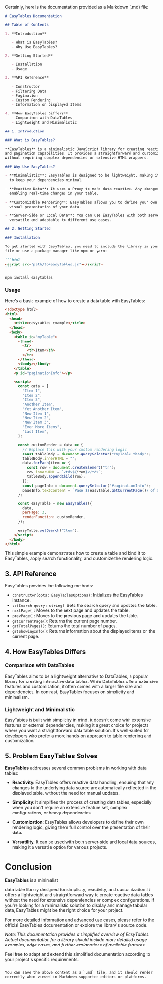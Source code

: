 Certainly, here is the documentation provided as a Markdown (.md) file:

````markdown
# EasyTables Documentation

## Table of Contents

1. **Introduction**

   - What is EasyTables?
   - Why Use EasyTables?

2. **Getting Started**

   - Installation
   - Usage

3. **API Reference**

   - Constructor
   - Filtering Data
   - Pagination
   - Custom Rendering
   - Information on Displayed Items

4. **How EasyTables Differs**
   - Comparison with DataTables
   - Lightweight and Minimalistic

## 1. Introduction

### What is EasyTables?

**EasyTables** is a minimalistic JavaScript library for creating reactive data tables with built-in sorting, searching,
and pagination capabilities. It provides a straightforward and customizable way to manage and display tabular data
without requiring complex dependencies or extensive HTML wrappers.

### Why Use EasyTables?

- **Minimalistic**: EasyTables is designed to be lightweight, making it an excellent choice for projects where you want
  to keep your dependencies minimal.

- **Reactive Data**: It uses a Proxy to make data reactive. Any changes to your data source trigger automatic updates,
  enabling real-time changes in your table.

- **Customizable Rendering**: EasyTables allows you to define your own rendering logic, giving you full control over the
  visual presentation of your data.

- **Server-Side or Local Data**: You can use EasyTables with both server-side and local data sources, making it
  versatile and adaptable to different use cases.

## 2. Getting Started

### Installation

To get started with EasyTables, you need to include the library in your project. You can either download the JavaScript
file or use a package manager like npm or yarn:

```html
<script src="path/to/easytables.js"></script>
```
````

```bash
npm install easytables
```

### Usage

Here's a basic example of how to create a data table with EasyTables:

```html
<!doctype html>
<html>
  <head>
    <title>EasyTables Example</title>
  </head>
  <body>
    <table id="myTable">
      <thead>
        <tr>
          <th>Item</th>
        </tr>
      </thead>
      <tbody></tbody>
    </table>
    <p id="paginationInfo"></p>

    <script>
      const data = [
        "Item 1",
        "Item 2",
        "Item 3",
        "Another Item",
        "Yet Another Item",
        "New Item 1",
        "New Item 2",
        "New Item 3",
        "Even More Items",
        "Last Item",
      ];

      const customRender = data => {
        // Replace this with your custom rendering logic
        const tableBody = document.querySelector("#myTable tbody");
        tableBody.innerHTML = "";
        data.forEach(item => {
          const row = document.createElement("tr");
          row.innerHTML = `<td>${item}</td>`;
          tableBody.appendChild(row);
        });
        const pageInfo = document.querySelector("#paginationInfo");
        pageInfo.textContent = `Page ${easyTable.getCurrentPage()} of ${easyTable.getTotalPages()}`;
      };

      const easyTable = new EasyTables({
        data,
        perPage: 3,
        renderFunction: customRender,
      });

      easyTable.setSearch("Item");
    </script>
  </body>
</html>
```

This simple example demonstrates how to create a table and bind it to EasyTables, apply search functionality, and
customize the rendering logic.

## 3. API Reference

EasyTables provides the following methods:

- `constructor(opts: EasyTablesOptions)`: Initializes the EasyTables instance.
- `setSearch(query: string)`: Sets the search query and updates the table.
- `nextPage()`: Moves to the next page and updates the table.
- `prevPage()`: Moves to the previous page and updates the table.
- `getCurrentPage()`: Returns the current page number.
- `getTotalPages()`: Returns the total number of pages.
- `getShowingInfo()`: Returns information about the displayed items on the current page.

## 4. How EasyTables Differs

### Comparison with DataTables

EasyTables aims to be a lightweight alternative to DataTables, a popular library for creating interactive data tables.
While DataTables offers extensive features and customization, it often comes with a larger file size and dependencies.
In contrast, EasyTables focuses on simplicity and minimalism.

### Lightweight and Minimalistic

EasyTables is built with simplicity in mind. It doesn't come with extensive features or external dependencies, making it
a great choice for projects where you want a straightforward data table solution. It's well-suited for developers who
prefer a more hands-on approach to table rendering and customization.

## 5. Problem EasyTables Solves

**EasyTables** addresses several common problems in working with data tables:

- **Reactivity**: EasyTables offers reactive data handling, ensuring that any changes to the underlying data source are
  automatically reflected in the displayed table, without the need for manual updates.

- **Simplicity**: It simplifies the process of creating data tables, especially when you don't require an extensive
  feature set, complex configurations, or heavy dependencies.

- **Customization**: EasyTables allows developers to define their own rendering logic, giving them full control over the
  presentation of their data.

- **Versatility**: It can be used with both server-side and local data sources, making it a versatile option for various
  projects.

# Conclusion

**EasyTables** is a minimalist

data table library designed for simplicity, reactivity, and customization. It offers a lightweight and straightforward
way to create reactive data tables without the need for extensive dependencies or complex configurations. If you're
looking for a minimalistic solution to display and manage tabular data, EasyTables might be the right choice for your
project.

For more detailed information and advanced use cases, please refer to the official EasyTables documentation or explore
the library's source code.

_Note: This documentation provides a simplified overview of EasyTables. Actual documentation for a library should
include more detailed usage examples, edge cases, and further explanations of available features._

Feel free to adapt and extend this simplified documentation according to your project's specific requirements.

```

You can save the above content as a `.md` file, and it should render correctly when viewed in Markdown-supported editors or platforms.
```
